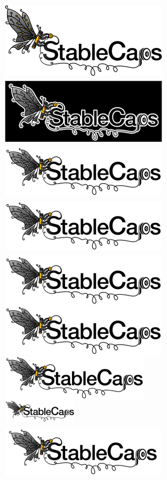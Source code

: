 ![logo1](profile/images/giristable_stablecaps_png_1_reduced.png)

![logo2](profile/images/giristable_stable_caps_png_2_trimmed.png)

![logo3](profile/images/taken/penultimate.png)


![logo3](profile/images/taken/penultimate.png)


<img src='profile/images/taken/penultimate.png' width='891'>
<img src='profile/images/taken/penultimate.png' width='668'>
<img src='profile/images/taken/penultimate.png' width='446'>
<img src='profile/images/taken/penultimate.png' width='223'>

![hspace_bot](profile/images/logo_hspace_bott.png)


<!--

**Here are some ideas to get you started:**

🙋‍♀️ A short introduction - what is your organization all about?
🌈 Contribution guidelines - how can the community get involved?
👩‍💻 Useful resources - where can the community find your docs? Is there anything else the community should know?
🍿 Fun facts - what does your team eat for breakfast?
🧙 Remember, you can do mighty things with the power of [Markdown](https://docs.github.com/github/writing-on-github/getting-started-with-writing-and-formatting-on-github/basic-writing-and-formatting-syntax)

sizes:
convert giristable_stablecaps_png_3.png -resize 970^x428 -quality 10 giristable_stablecaps_png_3_reduced.png
-->
